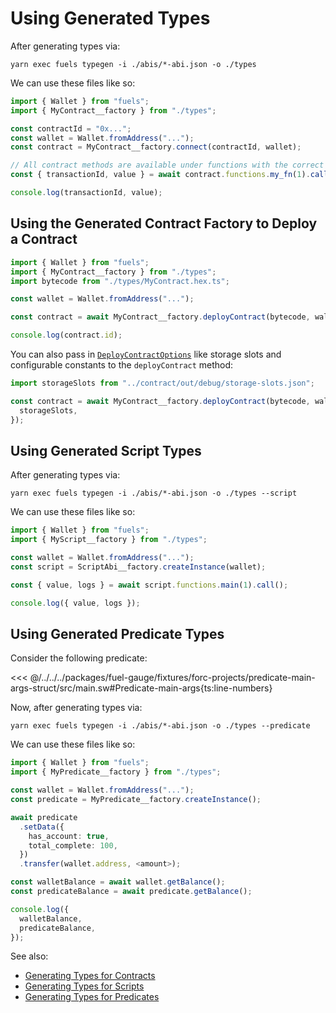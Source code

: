 <!-- TODO: Replace plan-text by code-snippets -->

# Using Generated Types

After generating types via:

```console
yarn exec fuels typegen -i ./abis/*-abi.json -o ./types
```

We can use these files like so:

<!-- TODO: stop using hardcoded snippets -->

```ts
import { Wallet } from "fuels";
import { MyContract__factory } from "./types";

const contractId = "0x...";
const wallet = Wallet.fromAddress("...");
const contract = MyContract__factory.connect(contractId, wallet);

// All contract methods are available under functions with the correct types
const { transactionId, value } = await contract.functions.my_fn(1).call();

console.log(transactionId, value);
```

## Using the Generated Contract Factory to Deploy a Contract

```ts
import { Wallet } from "fuels";
import { MyContract__factory } from "./types";
import bytecode from "./types/MyContract.hex.ts";

const wallet = Wallet.fromAddress("...");

const contract = await MyContract__factory.deployContract(bytecode, wallet);

console.log(contract.id);
```

You can also pass in [`DeployContractOptions`](https://github.com/FuelLabs/fuels-ts/blob/a64b67b9fb2d7f764ab9151a21d2266bf2df3643/packages/contract/src/contract-factory.ts#L19-L24) like storage slots and configurable constants to the `deployContract` method:

```ts
import storageSlots from "../contract/out/debug/storage-slots.json";

const contract = await MyContract__factory.deployContract(bytecode, wallet, {
  storageSlots,
});
```

## Using Generated Script Types

After generating types via:

```console
yarn exec fuels typegen -i ./abis/*-abi.json -o ./types --script
```

We can use these files like so:

<!-- TODO: stop using hardcoded snippets -->

```ts
import { Wallet } from "fuels";
import { MyScript__factory } from "./types";

const wallet = Wallet.fromAddress("...");
const script = ScriptAbi__factory.createInstance(wallet);

const { value, logs } = await script.functions.main(1).call();

console.log({ value, logs });
```

## Using Generated Predicate Types

Consider the following predicate:

<<< @/../../../packages/fuel-gauge/fixtures/forc-projects/predicate-main-args-struct/src/main.sw#Predicate-main-args{ts:line-numbers}

Now, after generating types via:

```console
yarn exec fuels typegen -i ./abis/*-abi.json -o ./types --predicate
```

We can use these files like so:

<!-- TODO: stop using hardcoded snippets -->

```ts
import { Wallet } from "fuels";
import { MyPredicate__factory } from "./types";

const wallet = Wallet.fromAddress("...");
const predicate = MyPredicate__factory.createInstance();

await predicate
  .setData({
    has_account: true,
    total_complete: 100,
  })
  .transfer(wallet.address, <amount>);

const walletBalance = await wallet.getBalance();
const predicateBalance = await predicate.getBalance();

console.log({
  walletBalance,
  predicateBalance,
});
```

See also:

- [Generating Types for Contracts](./generating-types-from-abi.md#generating-types-for-contracts)
- [Generating Types for Scripts](./generating-types-from-abi.md#generating-types-for-scripts)
- [Generating Types for Predicates](./generating-types-from-abi.md#generating-types-for-predicates)
